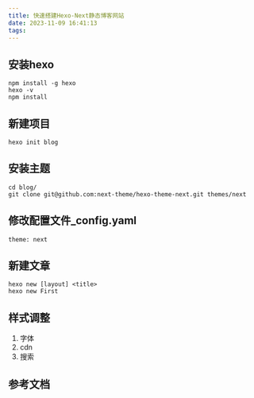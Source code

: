 ```yaml
---
title: 快速搭建Hexo-Next静态博客网站
date: 2023-11-09 16:41:13
tags:
---
```


## 安装hexo

```shell
npm install -g hexo
hexo -v
npm install
```

## 新建项目

```shell
hexo init blog
```

## 安装主题

```shell
cd blog/
git clone git@github.com:next-theme/hexo-theme-next.git themes/next
```

## 修改配置文件_config.yaml

```shell
theme: next
```

## 新建文章

```shell
hexo new [layout] <title>
hexo new First
```

## 样式调整

1. 字体
2. cdn
3. 搜索


## 参考文档
